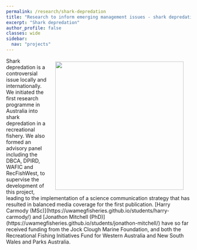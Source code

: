 ```yaml
---
permalink: /research/shark-depredation
title: "Research to inform emerging management issues - shark depredation"
excerpt: "Shark depredation"
author_profile: false
classes: wide
sidebar:
  nav: "projects"
---
```

<img class="philprofile" src='/images/1_interview.png' align='right' width="350" hspace="20" vspace="10">
Shark depredation is a controversial issue locally and internationally. We initiated the first research programme in Australia into shark depredation in a recreational fishery. We also formed an advisory panel including the DBCA, DPIRD, WAFIC and RecFishWest, to supervise the development of this project, leading to the implementation of a science communication strategy that has resulted in balanced media coverage for the first publication.  [Harry Carmody (MSc)](https://uwamegfisheries.github.io/students/harry-carmody/) and [Jonathon Mitchell (PhD)](https://uwamegfisheries.github.io/students/jonathon-mitchell/) have so far received funding from the Jock Clough Marine Foundation, and both the Recreational Fishing Initiatives Fund for Western Australia and New South Wales and Parks Australia.

